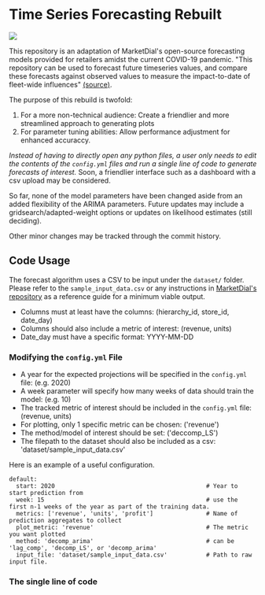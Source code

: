 # Time Series Forecasting Rebuilt 

![](https://raw.githubusercontent.com/tykiww/timeseries-impacted-projections/master/Output/2020_projections_decomp_LS_0.png)

This repository is an adaptation of MarketDial's open-source forecasting models provided for retailers amidst the current COVID-19 pandemic. "This repository can be used to forecast future timeseries values, and compare these forecasts against observed values to measure the impact-to-date of fleet-wide influences" [(source)](https://github.com/gkropf/timeseries-impacted-projections).

The purpose of this rebuild is twofold:
  1) For a more non-technical audience: Create a friendlier and more streamlined approach to generating plots
  2) For parameter tuning abilities: Allow performance adjustment for enhanced accuraccy.

*Instead of having to directly open any python files, a user only needs to edit the contents of the `config.yml` files and run a single line of code to generate forecasts of interest.* Soon, a friendlier interface such as a dashboard with a csv upload may be considered.

So far, none of the model parameters have been changed aside from an added flexibility of the ARIMA parameters. Future updates may include a gridsearch/adapted-weight options or updates on likelihood estimates (still deciding).

Other minor changes may be tracked through the commit history.

## Code Usage

The forecast algorithm uses a CSV to be input under the `dataset/` folder. Please refer to the `sample_input_data.csv` or any instructions in [MarketDial's repository](https://github.com/gkropf/timeseries-impacted-projections) as a reference guide for a minimum viable output.

- Columns must at least have the columns: (hierarchy_id, store_id, date_day)
- Columns should also include a metric of interest: (revenue, units)
- Date_day must have a specific format: YYYY-MM-DD

### Modifying the `config.yml` File


- A year for the expected projections will be specified in the `config.yml` file: (e.g. 2020)
- A week parameter will specify how many weeks of data should train the model: (e.g. 10)
- The tracked metric of interest should be included in the `config.yml` file: (revenue, units)
- For plotting, only 1 specific metric can be chosen: ('revenue')
- The method/model of interest should be set: ('deccomp_LS')
- The filepath to the dataset should also be included as a csv: 'dataset/sample_input_data.csv'

Here is an example of a useful configuration.

```
default:
  start: 2020                                           # Year to start prediction from
  week: 15                                              # use the first n-1 weeks of the year as part of the training data.
  metrics: ['revenue', 'units', 'profit']               # Name of prediction aggregates to collect
  plot_metric: 'revenue'                                # The metric you want plotted
  method: 'decomp_arima'                                # can be 'lag_comp', 'decomp_LS', or 'decomp_arima'
  input_file: 'dataset/sample_input_data.csv'           # Path to raw input file.
```


### The single line of code

```

```
